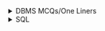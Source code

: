 <details>
<summary> DBMS MCQs/One Liners </summary>

- The full form of DDL is ```Data definition language```.

- The property ```durability``` protects data from system failure.

- The ```3NF``` is based on the transitive dependency.

- The ```physical``` level of abstraction that describes how the data are actually stored.

- The ```Data definition language``` is used for performing tasks like creating the structure of the relations, deleting relations.

- The rows of a relation is known as ```tuple```.

- Both ```alter and create``` are DDL Command

- In case of shutdown, before committing, ```Rollback``` is done.

- The full form of TCL is ```Transaction control language```.

- The ```Drop``` command is used for removing (or deleting) a relation form the database.

- DBMS is ```collection of interrelated data```.

- The ```rectangle``` in ER diagram represents ```entity sets```.

- Relation is ```subset of a cartesian product of list of domains```.

- ```Super Key``` helps us to uniquely identify a tuple in a relation.

- The ```candidate key``` is known as the ```minimal super key```.

- ```Union, select, rename``` are all relational algebra operations.

- ```AS clause``` is used for Rename

- There are three levels of architecture in database - ```physical level, view level and user level```.

- Tree is used for representing ```Hierarchical model records```.

- ```Ellipse``` is used to represent ER diagram.

- Record is referred to as ```tuple```.

- The ```4NF``` normal form deals with multivalued dependency.

- ```DELETE``` is not a SQL command.

- ```Referential integrity``` is known as foreign key constraint.

- The ```DROP command``` is used to remove a stored function from the database.

- ```Modify operation``` is used after Look-up.

- The ```UPDATE``` command is used to change data in table.

- The ```4NF``` contains information about single entity. For each non-trivial multivalued dependencies X->Y, X is a superkey.

-  ```Join``` can be used to join two tables with same attributes.

- The full form of NTFS is ```New Technology FIle System```.

- The number of tuples of a relation is known as ```cardinality```.

- The ```relational calculus``` is a type of ```non-procedural language```. It simply describes what data needs to be retrieved.

- The conceptual view is referred to as the total view of a database.

- The ```conceptual view``` is referred to as the total view of a database.

- The ```foreign key``` is used to represent relation between two tables.

- ```COUNT``` is used to find the number of values in a column.

- The ```ALTER``` command is used to modify a column in a table.

- The attributes are a property of entities.

- Primary key should always be ```NOT NULL```.

- To select some particular columns, ```projection``` is used.

- ```View``` is a concept, hence it does not exist physically.

- ```NATURAL JOIN``` can also be termed as combination of Projection and cartesian product.

- The ```BETWEEN``` operator is used to compare a value to a list of literals values that have been specified

- The maximum number of children of B-tree of order m is ```m```.

- Table joined with self is known as ```Self Join```.

- The ```COUNT``` is used to return the ```total values``` in SQL.


</details>

<details>

<summary> SQL </summary>
---
``` LIKE '%s' ```
Like Operator

It has 2 wild card characters
<br/>
```%``` -> 0, 1, or multiple values
<br/>
```_``` -> Represents single character

---

```DISTINCT Country``` => shows unqiue or different values

---
</details>